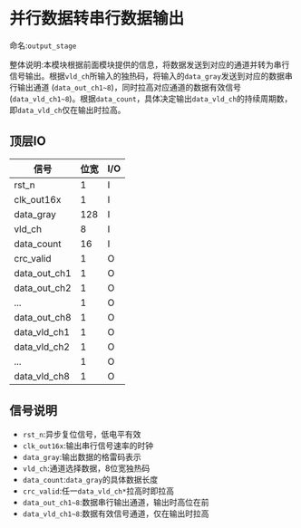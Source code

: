 # 并行数据转串行数据输出

命名:`output_stage`

整体说明:本模块根据前面模块提供的信息，将数据发送到对应的通道并转为串行信号输出。根据`vld_ch`所输入的独热码，将输入的`data_gray`发送到对应的数据串行输出通道 (`data_out_ch1~8`)，同时拉高对应通道的数据有效信号  (`data_vld_ch1~8`)。根据`data_count`，具体决定输出`data_vld_ch`的持续周期数，即`data_vld_ch`仅在输出时拉高。


## 顶层IO

|信号|位宽|I/O|
|-----|-----|-----|
|rst_n|1|I|
|clk_out16x|1|I|
|data_gray|128|I|
|vld_ch|8|I|
|data_count|16|I|
|crc_valid|1|O|
|data_out_ch1|1|O|
|data_out_ch2|1|O|
|...|1|O|
|data_out_ch8|1|O|
|data_vld_ch1|1|O|
|data_vld_ch2|1|O|
|...|1|O|
|data_vld_ch8|1|O|

## 信号说明

- `rst_n`:异步复位信号，低电平有效
- `clk_out16x`:输出串行信号速率的时钟
- `data_gray`:输出数据的格雷码表示
- `vld_ch`:通道选择数据，8位宽独热码
- `data_count`:`data_gray`的具体数据长度
- `crc_valid`:任一`data_vld_ch*`拉高时即拉高
- `data_out_ch1~8`:数据串行输出通道，输出时高位在前
- `data_vld_ch1~8`:数据有效信号通道，仅在输出时拉高